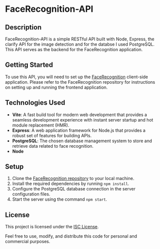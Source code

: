 # FaceRecognition-API

## Description

FaceRecognition-API is a simple RESTful API built with Node, Express, the clarify API for the image detection and for the databse I used PostgreSQL. This API serves as the backend for the FaceRecognition application.

## Getting Started

To use this API, you will need to set up the [FaceRecognition](https://github.com/MateiMartin/FaceRecognition.git) client-side application. Please refer to the FaceRecognition repository for instructions on setting up and running the frontend application.

## Technologies Used

- **Vite**: A fast build tool for modern web development that provides a seamless development experience with instant server startup and hot module replacement (HMR).
- **Express**: A web application framework for Node.js that provides a robust set of features for building APIs.
- **PostgreSQL**: The chosen database management system to store and retrieve data related to face recognition.
- **Node**

## Setup

1. Clone the [FaceRecognition repository](https://github.com/MateiMartin/FaceRecognition.git) to your local machine.
2. Install the required dependencies by running `npm install`.
3. Configure the PostgreSQL database connection in the server configuration files.
4. Start the server using the command `npm start`.

## License

This project is licensed under the [ISC License](LICENSE).

Feel free to use, modify, and distribute this code for personal and commercial purposes.
